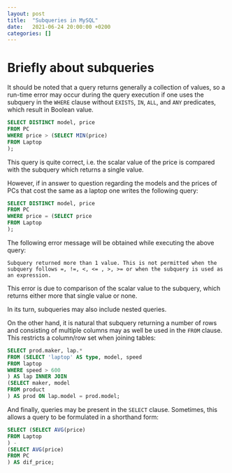 ```yaml
---
layout: post
title:  "Subqueries in MySQL"
date:   2021-06-24 20:00:00 +0200
categories: []
---
```


# Briefly about subqueries

It should be noted that a query returns generally a collection of values, so a run-time error may occur during the query execution if one uses the subquery in the `WHERE` clause without `EXISTS`, `IN`, `ALL`, and `ANY` predicates, which result in Boolean value.

```sql
SELECT DISTINCT model, price
FROM PC
WHERE price > (SELECT MIN(price) 
FROM Laptop
);
```

This query is quite correct, i.e. the scalar value of the price is compared with the subquery which returns a single value. 

However, if in answer to question regarding the models and the prices of PCs that cost the same as a laptop one writes the following query:

```sql
SELECT DISTINCT model, price
FROM PC
WHERE price = (SELECT price
FROM Laptop
);
 ```
The following error message will be obtained while executing the above query:

`Subquery returned more than 1 value. This is not permitted when the subquery follows =, !=, <, <= , >, >= or when the subquery is used as an expression.`

This error is due to comparison of the scalar value to the subquery, which returns either more that single value or none.

In its turn, subqueries may also include nested queries.

On the other hand, it is natural that subquery returning a number of rows and consisting of multiple columns may as well be used in the `FROM` clause. This restricts a column/row set when joining tables:

```sql
SELECT prod.maker, lap.*
FROM (SELECT 'laptop' AS type, model, speed
FROM laptop
WHERE speed > 600
) AS lap INNER JOIN 
(SELECT maker, model
FROM product
) AS prod ON lap.model = prod.model;
```

And finally, queries may be present in the `SELECT` clause. Sometimes, this allows a query to be formulated in a shorthand form:

```sql
SELECT (SELECT AVG(price)
FROM Laptop
) -
(SELECT AVG(price)
FROM PC
) AS dif_price;
```

